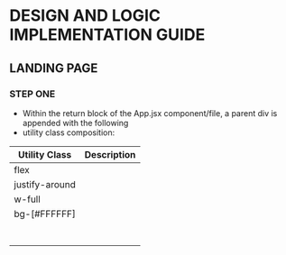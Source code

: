 # DESIGN AND LOGIC IMPLEMENTATION GUIDE

## LANDING PAGE

### STEP ONE
- Within the return block of the App.jsx component/file, a parent div is appended with the following
- utility class composition:


| Utility Class | Description |
|---------------|-------------|
|flex            |              |
|justify-around          |              |
|w-full          |              |
|bg-[#FFFFFF]          |              |
|          |              |
|          |              |
|          |              |
|          |              |
|          |              |
|          |              |
|          |              |
